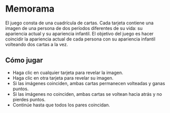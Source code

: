 # Memorama

El juego consta de una cuadrícula de cartas. Cada tarjeta contiene una imagen de una persona de dos períodos diferentes de su vida: su apariencia actual y su apariencia infantil. El objetivo del juego es hacer coincidir la apariencia actual de cada persona con su apariencia infantil volteando dos cartas a la vez.

## Cómo jugar

- Haga clic en cualquier tarjeta para revelar la imagen.
- Haga clic en otra tarjeta para revelar su imagen.
- Si las imágenes coinciden, ambas cartas permanecen volteadas y ganas puntos.
- Si las imágenes no coinciden, ambas cartas se voltean hacia atrás y no pierdes puntos.
- Continúe hasta que todos los pares coincidan.
